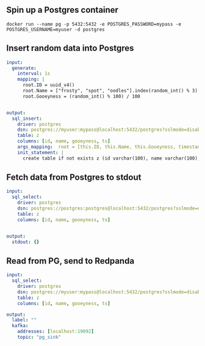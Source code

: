 ## Spin up a Postgres container

```console
docker run --name pg -p 5432:5432 -e POSTGRES_PASSWORD=mypass -e POSTGRES_USERNAME=myuser -d postgres
```



## Insert random data into Postgres

```yaml
input:
  generate:
    interval: 1s
    mapping: |
      root.ID = uuid_v4()
      root.Name = ["frosty", "spot", "oodles"].index(random_int() % 3)
      root.Gooeyness = (random_int() % 100) / 100


output:
  sql_insert:
    driver: postgres
    dsn: postgres://myuser:mypass@localhost:5432/postgres?sslmode=disable
    table: z
    columns: [id, name, gooeyness, ts]
    args_mapping:  root = [this.ID, this.Name, this.Gooeyness, timestamp_unix_micro()]
    init_statement: |
      create table if not exists z (id varchar(100), name varchar(100), gooeyness decimal(10, 2), ts bigint);
```


## Fetch data from Postgres to stdout


```yaml
input:
  sql_select:
    driver: postgres
    dsn: postgres://postgres:postgres@localhost:5432/postgres?sslmode=disable
    table: z
    columns: [id, name, gooeyness, ts]


output:
  stdout: {}
```


## Read from PG, send to Redpanda

```yaml
input:
  sql_select:
    driver: postgres
    dsn: postgres://myuser:mypass@localhost:5432/postgres?sslmode=disable
    table: z
    columns: [id, name, gooeyness, ts]

output:
  label: ""
  kafka:
    addresses: [localhost:19092]
    topic: "pg_sink"
```
